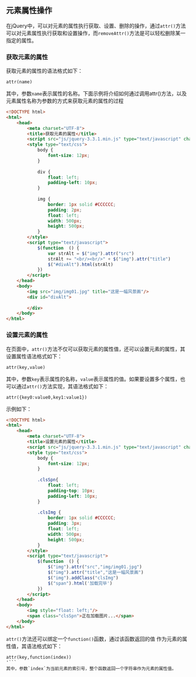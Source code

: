 ## 元素属性操作

在jQuery中，可以对元素的属性执行获取、设置、删除的操作，通过`attr()`方法可以对元素属性执行获取和设置操作，而`removeAttr()`方法是可以轻松删除某一指定的属性。

### 获取元素的属性

获取元素的属性的语法格式如下：

```juery
attr(name)
```
其中，参数`name`表示属性的名称。下面示例将介绍如何通过调用attr()方法，以及元素属性名称为参数的方式来获取元素的属性的过程

```html
<!DOCTYPE html>
<html>
	<head>
		<meta charset="UTF-8">
		<title>获取元素的属性</title>
		<script src="js/jquery-3.3.1.min.js" type="text/javascript" charset="utf-8"></script>
		<style type="text/css">
			body {
				font-size: 12px;
			}
			
			div {
				float: left;
				padding-left: 10px;
			}
			
			img {
				border: 1px solid #CCCCCC;
				padding: 2px;
				float: left;
				width: 500px;
				height: 500px;
			}
		</style>
		<script type="text/javascript">
			$(function  () {
				var strAlt = $("img").attr("src")
				strAlt += "<br/><br/>" + $("img").attr("title")
				$("#divAlt").html(strAlt)
			})
		</script>
	</head>
	<body>
		<img src="img/img01.jpg" title="这是一幅风景画"/>
		<div id="divAlt">
			
		</div>
	</body>
</html>
```

### 设置元素的属性

在页面中，`attr()`方法不仅可以获取元素的属性值，还可以设置元素的属性，其设置属性语法格式如下：
```jquery
attr(key,value)
```
其中，参数`key`表示属性的名称，`value`表示属性的值。如果要设置多个属性，也可以通过`attr()`方法实现，其语法格式如下：
```jquery
attr({key0:value0,key1:value1})
```

示例如下：
```html
<!DOCTYPE html>
<html>
	<head>
		<meta charset="UTF-8">
		<title>设置元素的属性</title>
		<script src="js/jquery-3.3.1.min.js" type="text/javascript" charset="utf-8"></script>
		<style type="text/css">
			body {
				font-size: 12px;
			}
			
			.clsSpn{
				float: left;
				padding-top: 10px;
				padding-left: 10px;
			}
			
			.clsImg {
				border: 1px solid #CCCCCC;
				padding: 3px;
				float: left;
				width: 500px;
				height: 500px;
			}
		</style>
		<script type="text/javascript">
			$(function  () {
				$("img").attr("src","img/img01.jpg")
				$("img").attr("title","这是一幅风景画")
				$("img").addClass("clsImg")
				$("span").html('加载完毕')
			})
		</script>
	</head>
	<body>
		<img style="float: left;"/>
		<span class="clsSpn">正在加载图片...</span>
	</body>
</html>
```

`attr()`方法还可以绑定一个`function()`函数，通过该函数返回的值 作为元素的属性值，其语法格式如下：
```jquery
attr(key,function(index))
'```
其中，参数`index`为当前元素的索引号，整个函数返回一个字符串作为元素的属性值。
